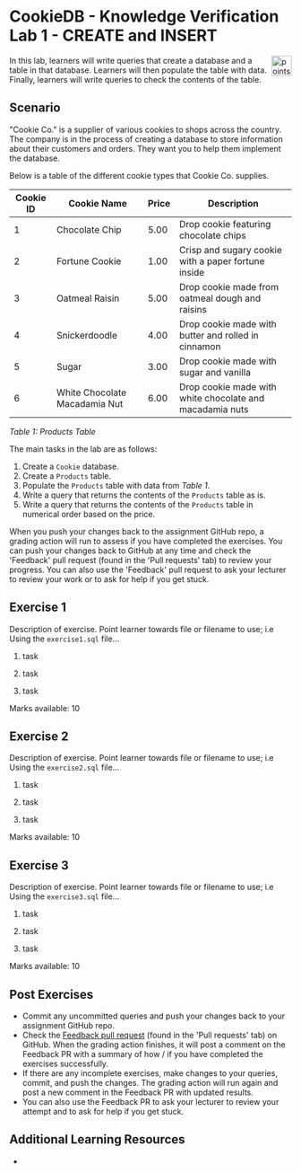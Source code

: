 # CookieDB - Knowledge Verification Lab 1 - CREATE and INSERT

<img alt="points bar" align="right" height="36" src="../../blob/status/.github/activity-icons/points-bar.svg" />

In this lab, learners will write queries that create a database and a table in that database. Learners will then populate the table with data. Finally, learners will write queries to check the contents of the table.

## Scenario

"Cookie Co." is a supplier of various cookies to shops across the country. The company is in the process of creating a database to store information about their customers and orders. They want you to help them implement the database.

Below is a table of the different cookie types that Cookie Co. supplies.

| Cookie ID | Cookie Name                   | Price | Description                                              |
| --------- | ----------------------------- | ----- | -------------------------------------------------------- |
| 1         | Chocolate Chip                | 5.00  | Drop cookie featuring chocolate chips                    |
| 2         | Fortune Cookie                | 1.00  | Crisp and sugary cookie with a paper fortune inside      |
| 3         | Oatmeal Raisin                | 5.00  | Drop cookie made from oatmeal dough and raisins          |
| 4         | Snickerdoodle                 | 4.00  | Drop cookie made with butter and rolled in cinnamon      | 
| 5         | Sugar                         | 3.00  | Drop cookie made with sugar and vanilla                  |
| 6         | White Chocolate Macadamia Nut | 6.00  | Drop cookie made with white chocolate and macadamia nuts |

_Table 1: Products Table_

The main tasks in the lab are as follows:

1. Create a `Cookie` database.
2. Create a `Products` table.
3. Populate the `Products` table with data from _Table 1_.
4. Write a query that returns the contents of the `Products` table as is.
5. Write a query that returns the contents of the `Products` table in numerical order based on the price.

<!-- TODO insert where learners can find learning material needed for lab -->

When you push your changes back to the assignment GitHub repo, a grading action will run to assess if you have completed the exercises. You can push your changes back to GitHub at any time and check the 'Feedback' pull request (found in the 'Pull requests' tab) to review your progress. You can also use the 'Feedback' pull request to ask your lecturer to review your work or to ask for help if you get stuck.

## Exercise 1

Description of exercise. Point learner towards file or filename to use; i.e Using the `exercise1.sql` file...

1. task

1. task

1. task

Marks available: 10

## Exercise 2

Description of exercise. Point learner towards file or filename to use; i.e Using the `exercise2.sql` file...

1. task

1. task

1. task

Marks available: 10

## Exercise 3

Description of exercise. Point learner towards file or filename to use; i.e Using the `exercise3.sql` file...

1. task

1. task

1. task

Marks available: 10

## Post Exercises

- Commit any uncommitted queries and push your changes back to your assignment GitHub repo.
- Check the [Feedback pull request](../..pull/1) (found in the 'Pull requests' tab) on GitHub. When the grading action finishes, it will post a comment on the Feedback PR with a summary of how / if you have completed the exercises successfully.
- If there are any incomplete exercises, make changes to your queries, commit, and push the changes. The grading action will run again and post a new comment in the Feedback PR with updated results.
- You can also use the Feedback PR to ask your lecturer to review your attempt and to ask for help if you get stuck.

## Additional Learning Resources

-

